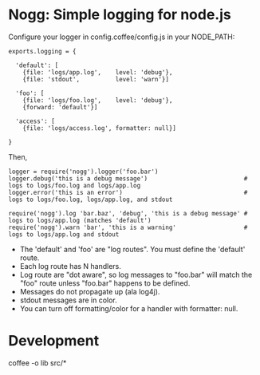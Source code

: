 Nogg: Simple logging for node.js
================================

Configure your logger in config.coffee/config.js in your NODE_PATH:

    exports.logging = {

      'default': [
        {file: 'logs/app.log',    level: 'debug'},
        {file: 'stdout',          level: 'warn'}]

      'foo': [
        {file: 'logs/foo.log',    level: 'debug'},
        {forward: 'default'}]

      'access': [
        {file: 'logs/access.log', formatter: null}]

    }

Then,

    logger = require('nogg').logger('foo.bar')
    logger.debug('this is a debug message')                           # logs to logs/foo.log and logs/app.log
    logger.error('this is an error')                                  # logs to logs/foo.log, logs/app.log, and stdout

    require('nogg').log 'bar.baz', 'debug', 'this is a debug message' # logs to logs/app.log (matches 'default')
    require('nogg').warn 'bar', 'this is a warning'                   # logs to logs/app.log and stdout

 - The 'default' and 'foo' are "log routes". You must define the 'default' route.
 - Each log route has N handlers.
 - Log route are "dot aware", so log messages to "foo.bar" will match the "foo" route unless "foo.bar" happens to be defined.
 - Messages do not propagate up (ala log4j).
 - stdout messages are in color.
 - You can turn off formatting/color for a handler with formatter: null.

Development
===========

coffee -o lib src/*
